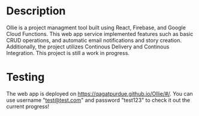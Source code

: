 # Description
Ollie is a project managment tool built using React, Firebase, and Google Cloud Functions. This web app service implemented features such as basic CRUD operations, and automatic email notifications and story creation. Additionally, the project utilizes Continous Delivery and Continous Integration. This project is still a work in progress.

# Testing
The web app is deployed on https://qagatpurdue.github.io/Ollie/#/. You can use username "test@test.com" and password "test123" to check it out the current progress!
